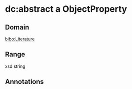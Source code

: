 # dc:abstract a ObjectProperty

## Domain

[bibo:Literature](/ontology/bibo/Literature)

## Range

xsd:string

## Annotations



